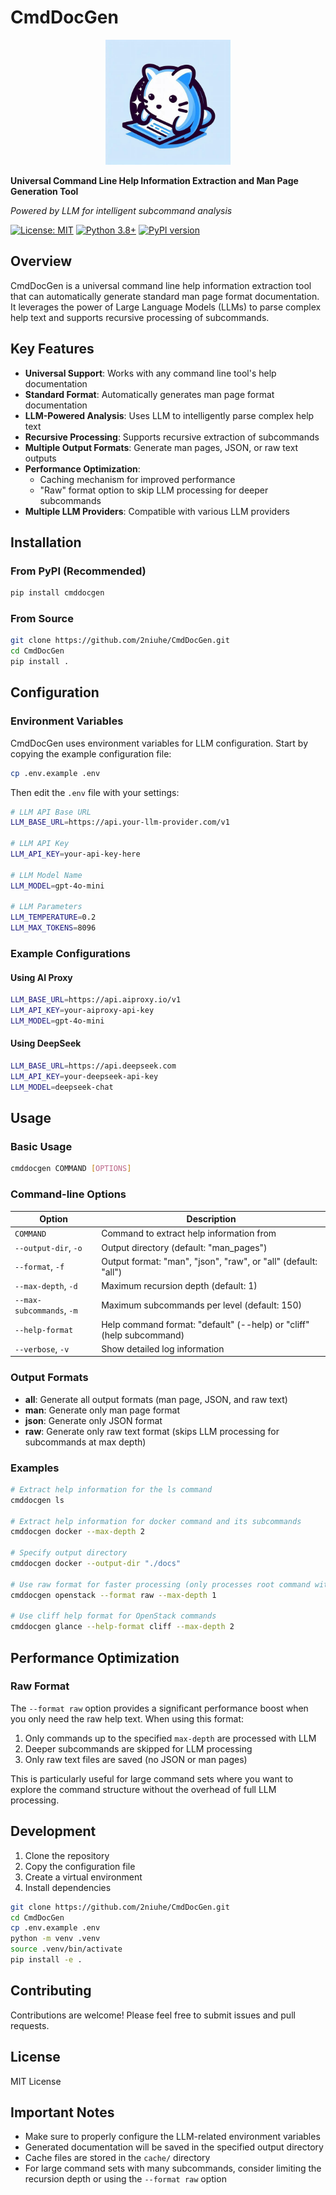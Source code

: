 # CmdDocGen

<div align="center">
    <img src="https://raw.githubusercontent.com/2niuhe/CmdDocGen/main/assets/logo.png" width="200" alt="CmdDocGen Logo">
</div>

**Universal Command Line Help Information Extraction and Man Page Generation Tool**

*Powered by LLM for intelligent subcommand analysis*

[![License: MIT](https://img.shields.io/badge/License-MIT-yellow.svg)](https://opensource.org/licenses/MIT)
[![Python 3.8+](https://img.shields.io/badge/python-3.8+-blue.svg)](https://www.python.org/downloads/)
[![PyPI version](https://badge.fury.io/py/cmddocgen.svg)](https://badge.fury.io/py/cmddocgen)

</div>

## Overview

CmdDocGen is a universal command line help information extraction tool that can automatically generate standard man page format documentation. It leverages the power of Large Language Models (LLMs) to parse complex help text and supports recursive processing of subcommands.

## Key Features

- **Universal Support**: Works with any command line tool's help documentation
- **Standard Format**: Automatically generates man page format documentation
- **LLM-Powered Analysis**: Uses LLM to intelligently parse complex help text
- **Recursive Processing**: Supports recursive extraction of subcommands
- **Multiple Output Formats**: Generate man pages, JSON, or raw text outputs
- **Performance Optimization**: 
  - Caching mechanism for improved performance
  - "Raw" format option to skip LLM processing for deeper subcommands
- **Multiple LLM Providers**: Compatible with various LLM providers

## Installation

### From PyPI (Recommended)

```bash
pip install cmddocgen
```

### From Source

```bash
git clone https://github.com/2niuhe/CmdDocGen.git
cd CmdDocGen
pip install .
```

## Configuration

### Environment Variables

CmdDocGen uses environment variables for LLM configuration. Start by copying the example configuration file:

```bash
cp .env.example .env
```

Then edit the `.env` file with your settings:

```bash
# LLM API Base URL
LLM_BASE_URL=https://api.your-llm-provider.com/v1

# LLM API Key
LLM_API_KEY=your-api-key-here

# LLM Model Name
LLM_MODEL=gpt-4o-mini

# LLM Parameters
LLM_TEMPERATURE=0.2
LLM_MAX_TOKENS=8096
```

### Example Configurations

#### Using AI Proxy

```bash
LLM_BASE_URL=https://api.aiproxy.io/v1
LLM_API_KEY=your-aiproxy-api-key
LLM_MODEL=gpt-4o-mini
```

#### Using DeepSeek

```bash
LLM_BASE_URL=https://api.deepseek.com
LLM_API_KEY=your-deepseek-api-key
LLM_MODEL=deepseek-chat
```

## Usage

### Basic Usage

```bash
cmddocgen COMMAND [OPTIONS]
```

### Command-line Options

| Option | Description |
|--------|-------------|
| `COMMAND` | Command to extract help information from |
| `--output-dir`, `-o` | Output directory (default: "man_pages") |
| `--format`, `-f` | Output format: "man", "json", "raw", or "all" (default: "all") |
| `--max-depth`, `-d` | Maximum recursion depth (default: 1) |
| `--max-subcommands`, `-m` | Maximum subcommands per level (default: 150) |
| `--help-format` | Help command format: "default" (--help) or "cliff" (help subcommand) |
| `--verbose`, `-v` | Show detailed log information |

### Output Formats

- **all**: Generate all output formats (man page, JSON, and raw text)
- **man**: Generate only man page format
- **json**: Generate only JSON format
- **raw**: Generate only raw text format (skips LLM processing for subcommands at max depth)

### Examples

```bash
# Extract help information for the ls command
cmddocgen ls

# Extract help information for docker command and its subcommands
cmddocgen docker --max-depth 2

# Specify output directory
cmddocgen docker --output-dir "./docs"

# Use raw format for faster processing (only processes root command with LLM)
cmddocgen openstack --format raw --max-depth 1

# Use cliff help format for OpenStack commands
cmddocgen glance --help-format cliff --max-depth 2
```

## Performance Optimization

### Raw Format

The `--format raw` option provides a significant performance boost when you only need the raw help text. When using this format:

1. Only commands up to the specified `max-depth` are processed with LLM
2. Deeper subcommands are skipped for LLM processing
3. Only raw text files are saved (no JSON or man pages)

This is particularly useful for large command sets where you want to explore the command structure without the overhead of full LLM processing.

## Development

1. Clone the repository
2. Copy the configuration file
3. Create a virtual environment
4. Install dependencies

```bash
git clone https://github.com/2niuhe/CmdDocGen.git
cd CmdDocGen
cp .env.example .env
python -m venv .venv
source .venv/bin/activate
pip install -e .
```

## Contributing

Contributions are welcome! Please feel free to submit issues and pull requests.

## License

MIT License

## Important Notes

- Make sure to properly configure the LLM-related environment variables
- Generated documentation will be saved in the specified output directory
- Cache files are stored in the `cache/` directory
- For large command sets with many subcommands, consider limiting the recursion depth or using the `--format raw` option